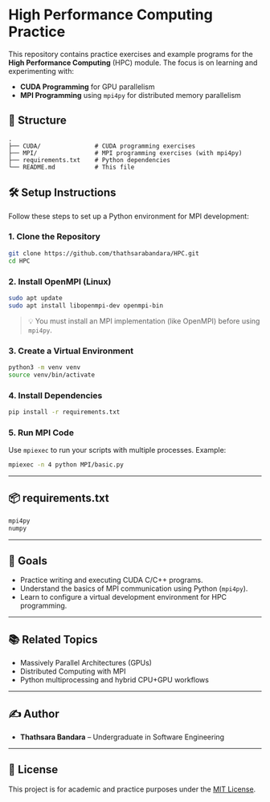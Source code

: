 
# High Performance Computing Practice

This repository contains practice exercises and example programs for the **High Performance Computing** (HPC) module. The focus is on learning and experimenting with:

- **CUDA Programming** for GPU parallelism
- **MPI Programming** using `mpi4py` for distributed memory parallelism

## 📁 Structure

```
.
├── CUDA/               # CUDA programming exercises
├── MPI/                # MPI programming exercises (with mpi4py)
├── requirements.txt    # Python dependencies
└── README.md           # This file
```

## 🛠️ Setup Instructions

Follow these steps to set up a Python environment for MPI development:

### 1. Clone the Repository

```bash
git clone https://github.com/thathsarabandara/HPC.git
cd HPC
```

### 2. Install OpenMPI (Linux)

```bash
sudo apt update
sudo apt install libopenmpi-dev openmpi-bin
```

> 💡 You must install an MPI implementation (like OpenMPI) before using `mpi4py`.

### 3. Create a Virtual Environment

```bash
python3 -m venv venv
source venv/bin/activate
```

### 4. Install Dependencies

```bash
pip install -r requirements.txt
```

### 5. Run MPI Code

Use `mpiexec` to run your scripts with multiple processes. Example:

```bash
mpiexec -n 4 python MPI/basic.py
```

---

## 📦 requirements.txt

```txt
mpi4py
numpy
```

---

## 🚀 Goals

- Practice writing and executing CUDA C/C++ programs.
- Understand the basics of MPI communication using Python (`mpi4py`).
- Learn to configure a virtual development environment for HPC programming.

---

## 📚 Related Topics

- Massively Parallel Architectures (GPUs)
- Distributed Computing with MPI
- Python multiprocessing and hybrid CPU+GPU workflows

---

## ✍️ Author

- **Thathsara Bandara** – Undergraduate in Software Engineering

---

## 📜 License

This project is for academic and practice purposes under the [MIT License](LICENSE).